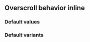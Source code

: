 ## Overscroll behavior inline

<!-- <values.overscrollBehaviorInline> -->
### Default values

<!-- </values.overscrollBehaviorInline> -->

<!-- <variants.overscrollBehaviorInline> -->
### Default variants

<!-- </variants.overscrollBehaviorInline> -->
